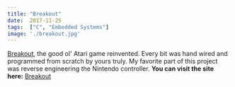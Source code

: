 ```yaml
---
title: "Breakout"
date:  2017-11-25
tags:  ["C", "Embedded Systems"]
image: './breakout.jpg'
---
```


[Breakout], the good ol' Atari game reinvented. Every bit was hand wired and 
programmed from scratch by yours truly. My favorite part of this project was
reverse engineering the Nintendo controller. **You can visit the site here:** 
[Breakout]

<!--- reference links --->
[Breakout]: <https://github.com/RBoshae/Breakout>
